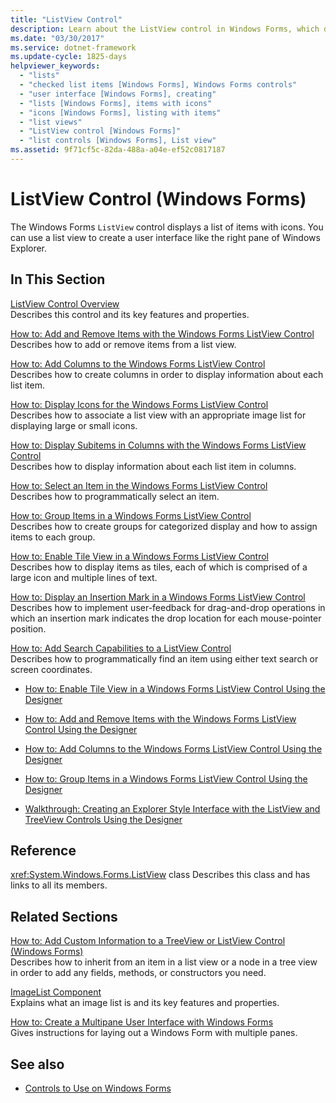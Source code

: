```yaml
---
title: "ListView Control"
description: Learn about the ListView control in Windows Forms, which displays a list of items with icons, via the list of links in this article.
ms.date: "03/30/2017"
ms.service: dotnet-framework
ms.update-cycle: 1825-days
helpviewer_keywords:
  - "lists"
  - "checked list items [Windows Forms], Windows Forms controls"
  - "user interface [Windows Forms], creating"
  - "lists [Windows Forms], items with icons"
  - "icons [Windows Forms], listing with items"
  - "list views"
  - "ListView control [Windows Forms]"
  - "list controls [Windows Forms], List view"
ms.assetid: 9f71cf5c-82da-488a-a04e-ef52c0817187
---
```

# ListView Control (Windows Forms)

The Windows Forms `ListView` control displays a list of items with icons. You can use a list view to create a user interface like the right pane of Windows Explorer.

## In This Section

[ListView Control Overview](listview-control-overview-windows-forms.md)\
Describes this control and its key features and properties.

[How to: Add and Remove Items with the Windows Forms ListView Control](how-to-add-and-remove-items-with-the-windows-forms-listview-control.md)\
Describes how to add or remove items from a list view.

[How to: Add Columns to the Windows Forms ListView Control](how-to-add-columns-to-the-windows-forms-listview-control.md)\
Describes how to create columns in order to display information about each list item.

[How to: Display Icons for the Windows Forms ListView Control](how-to-display-icons-for-the-windows-forms-listview-control.md)\
Describes how to associate a list view with an appropriate image list for displaying large or small icons.

[How to: Display Subitems in Columns with the Windows Forms ListView Control](how-to-display-subitems-in-columns-with-the-windows-forms-listview-control.md)\
Describes how to display information about each list item in columns.

[How to: Select an Item in the Windows Forms ListView Control](how-to-select-an-item-in-the-windows-forms-listview-control.md)\
Describes how to programmatically select an item.

[How to: Group Items in a Windows Forms ListView Control](how-to-group-items-in-a-windows-forms-listview-control.md)\
Describes how to create groups for categorized display and how to assign items to each group.

[How to: Enable Tile View in a Windows Forms ListView Control](how-to-enable-tile-view-in-a-windows-forms-listview-control.md)\
Describes how to display items as tiles, each of which is comprised of a large icon and multiple lines of text.

[How to: Display an Insertion Mark in a Windows Forms ListView Control](how-to-display-an-insertion-mark-in-a-windows-forms-listview-control.md)\
Describes how to implement user-feedback for drag-and-drop operations in which an insertion mark indicates the drop location for each mouse-pointer position.

[How to: Add Search Capabilities to a ListView Control](how-to-add-search-capabilities-to-a-listview-control.md)\
Describes how to programmatically find an item using either text search or screen coordinates.

- [How to: Enable Tile View in a Windows Forms ListView Control Using the Designer](enable-tile-view-in-a-wf-listview-control-using-the-designer.md)

- [How to: Add and Remove Items with the Windows Forms ListView Control Using the Designer](add-and-remove-items-with-wf-listview-control-using-the-designer.md)

- [How to: Add Columns to the Windows Forms ListView Control Using the Designer](how-to-add-columns-to-the-windows-forms-listview-control-using-the-designer.md)

- [How to: Group Items in a Windows Forms ListView Control Using the Designer](how-to-group-items-in-a-windows-forms-listview-control-using-the-designer.md)

- [Walkthrough: Creating an Explorer Style Interface with the ListView and TreeView Controls Using the Designer](creating-an-explorer-style-interface-with-the-listview-and-treeview.md)

## Reference

<xref:System.Windows.Forms.ListView> class
Describes this class and has links to all its members.

## Related Sections

[How to: Add Custom Information to a TreeView or ListView Control (Windows Forms)](add-custom-information-to-a-treeview-or-listview-control-wf.md)\
Describes how to inherit from an item in a list view or a node in a tree view in order to add any fields, methods, or constructors you need.

[ImageList Component](imagelist-component-windows-forms.md)\
Explains what an image list is and its key features and properties.

[How to: Create a Multipane User Interface with Windows Forms](how-to-create-a-multipane-user-interface-with-windows-forms.md)\
Gives instructions for laying out a Windows Form with multiple panes.

## See also

- [Controls to Use on Windows Forms](controls-to-use-on-windows-forms.md)
